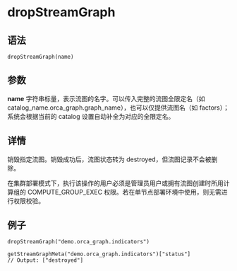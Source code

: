 # dropStreamGraph

## 语法

`dropStreamGraph(name)`

## 参数

**name** 字符串标量，表示流图的名字。可以传入完整的流图全限定名（如
catalog\_name.orca\_graph.graph\_name），也可以仅提供流图名（如 factors）；系统会根据当前的 catalog
设置自动补全为对应的全限定名。

## 详情

销毁指定流图。销毁成功后，流图状态转为 destroyed，但流图记录不会被删除。

在集群部署模式下，执行该操作的用户必须是管理员用户或拥有流图创建时所用计算组的 COMPUTE\_GROUP\_EXEC
权限。若在单节点部署环境中使用，则无需进行权限校验。

## 例子

```
dropStreamGraph("demo.orca_graph.indicators")

getStreamGraphMeta("demo.orca_graph.indicators")["status"]
// Output: ["destroyed"]
```

